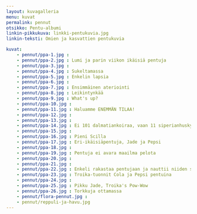 ```yaml
---
layout: kuvagalleria
menu: kuvat
permalink: pennut
otsikko: Pentu-albumi
linkin-pikkukuva: linkki-pentukuvia.jpg
linkin-teksti: Omien ja kasvattien pentukuvia

kuvat:
    - pennut/ppa-1.jpg : 
    - pennut/ppa-2.jpg : Lumi ja parin viikon ikäisiä pentuja
    - pennut/ppa-3.jpg : 
    - pennut/ppa-4.jpg : Sukeltamassa
    - pennut/ppa-5.jpg : Enkelin lapsia
    - pennut/ppa-6.jpg : 
    - pennut/ppa-7.jpg : Ensimmäinen ateriointi
    - pennut/ppa-8.jpg : Leikintynkää
    - pennut/ppa-9.jpg : What's up?
    - pennut/ppa-10.jpg : 
    - pennut/ppa-11.jpg : Haluamme ENEMMÄN TILAA!
    - pennut/ppa-12.jpg : 
    - pennut/ppa-13.jpg : 
    - pennut/ppa-14.jpg : Ei 101 dalmatiankoiraa, vaan 11 siperianhuskyn pentua (kahdesta eri pentueesta)
    - pennut/ppa-15.jpg : 
    - pennut/ppa-16.jpg : Pieni Scilla
    - pennut/ppa-17.jpg : Eri-ikäisiäpentuja, Jade ja Pepsi
    - pennut/ppa-18.jpg : 
    - pennut/ppa-19.jpg : Pentuja ei avara maailma pelota
    - pennut/ppa-20.jpg : 
    - pennut/ppa-21.jpg : 
    - pennut/ppa-22.jpg : Enkeli rakastaa pentujaan ja nauttii niiden seurasta
    - pennut/ppa-23.jpg : Troika-tuonnit Cola ja Pepsi pentuina
    - pennut/ppa-24.jpg : 
    - pennut/ppa-25.jpg : Pikku Jade, Troika's Pow-Wow
    - pennut/ppa-26.jpg : Torkkuja ottamassa
    - pennut/flora-pennut.jpg :
    - pennut/reppuli-ja-havu.jpg
---
```

